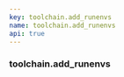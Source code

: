 ```yaml
---
key: toolchain.add_runenvs
name: toolchain.add_runenvs
api: true
---
```


### toolchain.add_runenvs
